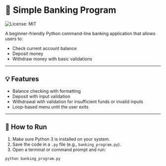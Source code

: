# 🏦 Simple Banking Program

![License: MIT](https://img.shields.io/badge/License-MIT-yellow.svg)

A beginner-friendly Python command-line banking application that allows users to:
- Check current account balance
- Deposit money
- Withdraw money with basic validations

---

## 💡 Features

- Balance checking with formatting
- Deposit with input validation
- Withdrawal with validation for insufficient funds or invalid inputs
- Loop-based menu until the user exits

---

## 📂 How to Run

1. Make sure Python 3 is installed on your system.
2. Save the code in a `.py` file (e.g., `banking_program.py`).
3. Open a terminal or command prompt and run:

```bash
python banking_program.py
